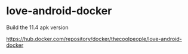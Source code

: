 # love-android-docker
Build the 11.4 apk version

https://hub.docker.com/repository/docker/thecoolpeople/love-android-docker

